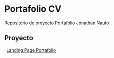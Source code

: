 # Portafolio CV

Repositorio de proyecto Portafolio Jonathan Nauto

## Proyecto

-[Landing Page Portafolio](https://JonNauto.github.io/proyecto/portafolio)